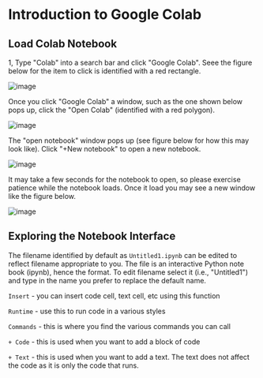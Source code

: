 # Introduction to Google Colab




## Load Colab Notebook


1, Type "Colab" into a search bar and click "Google Colab". Seee the figure below for the item to click is identified with a red rectangle.


![image](https://github.com/user-attachments/assets/9d3a738b-881b-44a9-92c9-1be4d3d694e2)



Once you click "Google Colab" a window, such as the one shown below pops up, click the "Open Colab" (identified with a red polygon).


![image](https://github.com/user-attachments/assets/bfcbe303-7fea-4ef9-a341-e8ae0d3cca6c)



The "open notebook" window pops up (see figure below for how this may look like). Click "+New notebook" to open a new notebook. 


![image](https://github.com/user-attachments/assets/0bf1a547-0de5-4877-9cef-d4a2ca870020)



It may take a few seconds for the notebook to open, so please exercise patience while the notebook loads. Once it load you may see a new window like the figure below.



![image](https://github.com/user-attachments/assets/4031728d-fc1b-45b4-a3fa-edac44b7a2d7)




## Exploring the Notebook Interface

The filename identified by default as `Untitled1.ipynb` can be edited to reflect filename appropriate to you. The file is an interactive Python note book (ipynb), hence the format. To edit filename select it (i.e., "Untitled1") and type in the name you prefer to replace the default name.


`Insert` - you can insert code cell, text cell, etc using this function

`Runtime` - use this to run code in a various styles

`Commands` - this is where you find the various commands you can call

`+ Code` - this is used when you want to add a block of code

`+ Text` - this is used when you want to add a text. The text does not affect the code as it is only the code that runs.












